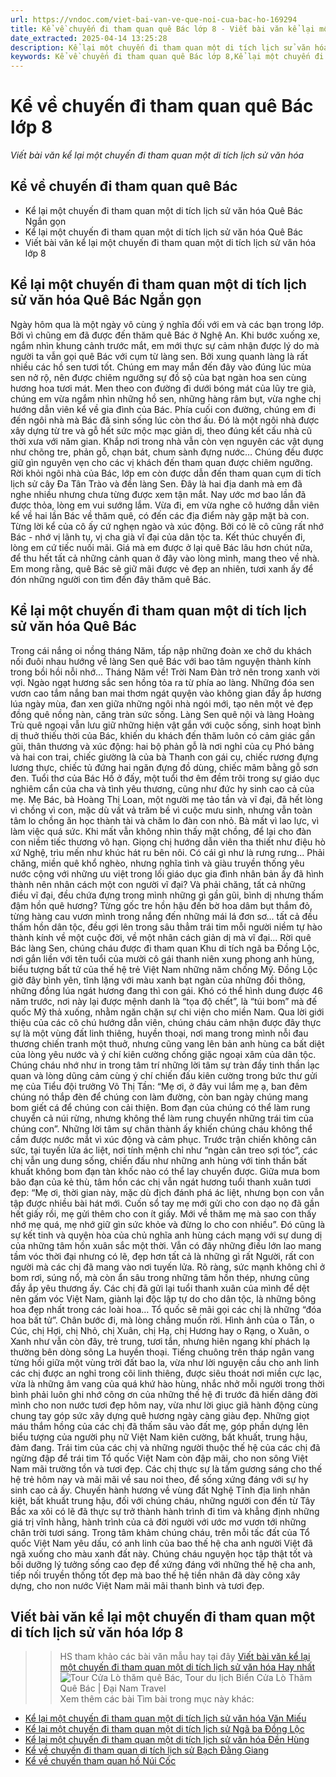 ```yaml
---
url: https://vndoc.com/viet-bai-van-ve-que-noi-cua-bac-ho-169294
title: Kể về chuyến đi tham quan quê Bác lớp 8 - Viết bài văn kể lại một chuyến đi tham quan một di tích lịch sử văn hóa - VnDoc.com
date_extracted: 2025-04-14 13:25:28
description: Kể lại một chuyến đi tham quan một di tích lịch sử văn hóa Quê Bác lớp 8 do VnDoc tổng hợp và đăng tải, giúp các bạn học tốt môn Ngữ văn 8. Mời các bạn cùng tham khảo.
keywords: Kể về chuyến đi tham quan quê Bác lớp 8,Kể lại một chuyến đi tham quan quê Bác,Kể về chuyến đi tham quan Lăng Bác lớp 8,Viết bài văn kể lại một chuyến đi tham quan một di tích lịch sử văn hóa lớp 8,Viết bài văn kể lại một chuyến đi tham quan lớp 8,Viết bài văn kể lại một chuyến đi lớp 8,kể lại một chuyến đi tham quan một di tích lịch sử văn hóa lớp 8,kể lại một chuyến đi tham quan lớp 8,kể lại một chuyến đi lớp 8
---
```


# Kể về chuyến đi tham quan quê Bác lớp 8
 _Viết bài văn kể lại một chuyến đi tham quan một di tích lịch sử văn hóa_
## **Kể về chuyến đi tham quan quê Bác**
  * Kể lại một chuyến đi tham quan một di tích lịch sử văn hóa Quê Bác Ngắn gọn
  * Kể lại một chuyến đi tham quan một di tích lịch sử văn hóa Quê Bác
  * Viết bài văn kể lại một chuyến đi tham quan một di tích lịch sử văn hóa lớp 8

## **Kể lại một chuyến đi tham quan một di tích lịch sử văn hóa Quê Bác Ngắn gọn**
Ngày hôm qua là một ngày vô cùng ý nghĩa đối với em và các bạn trong lớp. Bởi vì chũng em đã được đến thăm quê Bác ở Nghệ An.
Khi bước xuống xe, ngắm nhìn khung cảnh trước mắt, em mới thực sự cảm nhận được lý do mà người ta vẫn gọi quê Bác với cụm từ làng sen. Bởi xung quanh làng là rất nhiều các hồ sen tươi tốt. Chúng em may mắn đến đây vào đúng lúc mùa sen nở rộ, nên được chiêm ngưỡng sự đồ sộ của bạt ngàn hoa sen cùng hương hoa tươi mát. Men theo con đường đi dưới bóng mát của lũy tre già, chúng em vừa ngắm nhìn những hồ sen, những hàng râm bụt, vừa nghe chị hướng dẫn viên kể về gia đình của Bác. Phía cuối con đường, chúng em đi đến ngôi nhà mà Bác đã sinh sống lúc còn thơ ấu. Đó là một ngôi nhà được xây dựng từ tre và gỗ hết sức mộc mạc giản dị, theo đúng kết cấu nhà cũ thời xưa với năm gian. Khắp nơi trong nhà vẫn còn vẹn nguyên các vật dụng như chõng tre, phản gỗ, chạn bát, chum sành đựng nước… Chúng đều được giữ gìn nguyên vẹn cho các vị khách đến tham quan được chiêm ngưỡng. Rời khỏi ngôi nhà của Bác, lớp em còn được dẫn đến tham quan cụm di tích lịch sử cây Đa Tân Trào và đền làng Sen. Đây là hai địa danh mà em đã nghe nhiều nhưng chưa từng được xem tận mắt. Nay ước mơ bao lần đã được thỏa, lòng em vui sướng lắm. Vừa đi, em vừa nghe cô hướng dẫn viên kể về hai lần Bác về thăm quê, có đến các địa điểm này gặp mặt bà con. Từng lời kể của cô ấy cứ nghẹn ngào và xúc động. Bởi có lẽ cô cũng rất nhớ Bác - nhớ vị lãnh tụ, vị cha già vĩ đại của dân tộc ta.
Kết thúc chuyến đi, lòng em cứ tiếc nuối mãi. Giá mà em được ở lại quê Bác lâu hơn chút nữa, để thu hết tất cả những cảnh quan ở đây vào lòng mình, mang theo về nhà. Em mong rằng, quê Bác sẽ giữ mãi được vẻ đẹp an nhiên, tươi xanh ấy để đón những người con tìm đến đây thăm quê Bác.
## **Kể lại một chuyến đi tham quan một di tích lịch sử văn hóa Quê Bác**
Trong cái nắng oi nồng tháng Năm, tấp nập những đoàn xe chở du khách nối đuôi nhau hướng về làng Sen quê Bác với bao tâm nguyện thành kính trong bồi hồi nỗi nhớ...
Tháng Năm về\! Trời Nam Đàn trở nên trong xanh vời vợi. Ngào ngạt hương sắc sen hồng tỏa ra từ phía ao làng. Những đóa sen vươn cao tắm nắng ban mai thơm ngát quyện vào không gian đầy ắp hương lúa ngày mùa, đan xen giữa những ngôi nhà ngói mới, tạo nên một vẻ đẹp đồng quê nồng nàn, căng tràn sức sống.
Làng Sen quê nội và làng Hoàng Trù quê ngoại vẫn lưu giữ những hiện vật gắn với cuộc sống, sinh hoạt bình dị thuở thiếu thời của Bác, khiến du khách đến thăm luôn có cảm giác gần gũi, thân thương và xúc động: hai bộ phản gỗ là nơi nghỉ của cụ Phó bảng và hai con trai, chiếc giường là của bà Thanh con gái cụ, chiếc rương đựng lương thực, chiếc tủ đứng hai ngăn đựng đồ dùng, chiếc mâm bằng gỗ sơn đen.
Tuổi thơ của Bác Hồ ở đấy, một tuổi thơ êm đềm trôi trong sự giáo dục nghiêm cẩn của cha và tình yêu thương, cũng như đức hy sinh cao cả của mẹ. Mẹ Bác, bà Hoàng Thị Loan, một người mẹ tảo tần và vĩ đại, đã hết lòng vì chồng vì con, mặc dù vất vả trăm bề vì cuộc mưu sinh, nhưng vẫn toàn tâm lo chồng ăn học thành tài và chăm lo đàn con nhỏ. Bà mất vì lao lực, vì làm việc quá sức. Khi mất vẫn không nhìn thấy mặt chồng, để lại cho đàn con niềm tiếc thương vô hạn.
Giọng chị hướng dẫn viên tha thiết như điệu hò xứ Nghệ, trìu mến như khúc hát ru bên nôi. Có cái gì như là rưng rưng... Phải chăng, miền quê khổ nghèo, nhưng nghĩa tình và giàu truyền thống yêu nước cộng với những ưu việt trong lối giáo dục gia đình nhân bản ấy đã hình thành nên nhân cách một con người vĩ đại? Và phải chăng, tất cả những điều vĩ đại, đều chứa đựng trong mình những gì gần gũi, bình dị nhưng thấm đậm hồn quê hương?
Từng gốc tre hồn hậu đến bờ hoa dâm bụt thắm đỏ, từng hàng cau vươn mình trong nắng đến những mái lá đơn sơ... tất cả đều thấm hồn dân tộc, đều gợi lên trong sâu thẳm trái tim mỗi người niềm tự hào thành kính về một cuộc đời, về một nhân cách giản dị mà vĩ đại...
Rời quê Bác làng Sen, chúng cháu được đi tham quan Khu di tích ngã ba Đồng Lộc, nơi gắn liền với tên tuổi của mười cô gái thanh niên xung phong anh hùng, biểu tượng bất tử của thế hệ trẻ Việt Nam những năm chống Mỹ.
Đồng Lộc giờ đây bình yên, tĩnh lặng với màu xanh bạt ngàn của những đồi thông, những đồng lúa ngát hương đang thì con gái. Khó có thể hình dung được 46 năm trước, nơi này lại được mệnh danh là “tọa độ chết”, là “túi bom” mà đế quốc Mỹ thả xuống, nhằm ngăn chặn sự chi viện cho miền Nam.
Qua lời giới thiệu của các cô chú hướng dẫn viên, chúng cháu cảm nhận được đây thực sự là một vùng đất linh thiêng, huyền thoại, nơi mang trong mình nỗi đau thương chiến tranh một thuở, nhưng cũng vang lên bản anh hùng ca bất diệt của lòng yêu nước và ý chí kiên cường chống giặc ngoại xâm của dân tộc.
Chúng cháu nhớ như in trong tâm trí những lời tâm sự tràn đầy tinh thần lạc quan và lòng dũng cảm cùng ý chí chiến đấu kiên cường trong bức thư gửi mẹ của Tiểu đội trưởng Võ Thị Tần: “Mẹ ơi, ở đây vui lắm mẹ ạ, ban đêm chúng nó thắp đèn để chúng con làm đường, còn ban ngày chúng mang bom giết cá để chúng con cải thiện. Bom đạn của chúng có thể làm rung chuyển cả núi rừng, nhưng không thể làm rung chuyển những trái tim của chúng con”.
Những lời tâm sự chân thành ấy khiến chúng cháu không thể cầm được nước mắt vì xúc động và cảm phục. Trước trận chiến không cân sức, tại tuyến lửa ác liệt, nơi tính mệnh chỉ như “ngàn cân treo sợi tóc”, các chị vẫn ung dung sống, chiến đấu như những anh hùng với tinh thần bất khuất không bom đạn tàn khốc nào có thể lay chuyển được. Giữa mưa bom bão đạn của kẻ thù, tâm hồn các chị vẫn ngát hương tuổi thanh xuân tươi đẹp: “Mẹ ơi, thời gian này, mặc dù địch đánh phá ác liệt, nhưng bọn con vẫn tập được nhiều bài hát mới. Cuốn sổ tay mẹ mới gửi cho con dạo nọ đã gần hết giấy rồi, mẹ gửi thêm cho con ít giấy. Mới về thăm mẹ mà sao con thấy nhớ mẹ quá, mẹ nhớ giữ gìn sức khỏe và đừng lo cho con nhiều”.
Đó cũng là sự kết tinh và quyện hòa của chủ nghĩa anh hùng cách mạng với sự dung dị của những tâm hồn xuân sắc một thời. Vẫn có đây những điều lớn lao mang tầm vóc thời đại nhưng có lẽ, đẹp hơn tất cả là những gì rất Người, rất con người mà các chị đã mang vào nơi tuyến lửa. Rõ ràng, sức mạnh không chỉ ở bom rơi, súng nổ, mà còn ẩn sâu trong những tâm hồn thép, nhưng cũng đầy ắp yêu thương ấy.
Các chị đã gửi lại tuổi thanh xuân của mình để dệt nên gấm vóc Việt Nam, giành lại độc lập tự do cho dân tộc, là những bông hoa đẹp nhất trong các loài hoa… Tổ quốc sẽ mãi gọi các chị là những “đóa hoa bất tử”.
Chân bước đi, mà lòng chẳng muốn rời. Hình ảnh của o Tần, o Cúc, chị Hợi, chị Nhỏ, chị Xuân, chị Hạ, chị Hương hay o Rạng, o Xuân, o Xanh như vẫn còn đây, trẻ trung, tươi tắn, nhưng hiên ngang khí phách lạ thường bên dòng sông La huyền thoại.
Tiếng chuông trên tháp ngân vang từng hồi giữa một vùng trời đất bao la, vừa như lời nguyện cầu cho anh linh các chị được an nghỉ trong cõi linh thiêng, được siêu thoát nơi miền cực lạc, vừa là những âm vang của quá khứ hào hùng, nhắc nhở mỗi người trong thời bình phải luôn ghi nhớ công ơn của những thế hệ đi trước đã hiến dâng đời mình cho non nước tươi đẹp hôm nay, vừa như lời giục giã hành động cùng chung tay góp sức xây dựng quê hương ngày càng giàu đẹp.
Những giọt máu thắm hồng của các chị đã thấm sâu vào đất mẹ, góp phần dựng lên biểu tượng của người phụ nữ Việt Nam kiên cường, bất khuất, trung hậu, đảm đang. Trái tim của các chị và những người thuộc thế hệ của các chị đã ngừng đập để trái tim Tổ quốc Việt Nam còn đập mãi, cho non sông Việt Nam mãi trường tồn và tươi đẹp. Các chị thực sự là tấm gương sáng cho thế hệ trẻ hôm nay và mãi mãi về sau noi theo, để sống xứng đáng với sự hy sinh cao cả ấy.
Chuyến hành hương về vùng đất Nghệ Tĩnh địa linh nhân kiệt, bất khuất trung hậu, đối với chúng cháu, những người con đến từ Tây Bắc xa xôi có lẽ đã thực sự trở thành hành trình đi tìm và khẳng định những giá trị vĩnh hằng, hành trình của cả đời người với ước mơ vươn tới những chân trời tươi sáng.
Trong tâm khảm chúng cháu, trên mỗi tấc đất của Tổ quốc Việt Nam yêu dấu, có anh linh của bao thế hệ cha anh người Việt đã ngã xuống cho màu xanh đất này. Chúng cháu nguyện học tập thật tốt và bồi dưỡng lý tưởng sống cao đẹp để xứng đáng với những thế hệ cha anh, tiếp nối truyền thống tốt đẹp mà bao thế hệ tiền nhân đã dày công xây dựng, cho non nước Việt Nam mãi mãi thanh bình và tươi đẹp.
## **Viết bài văn kể lại một chuyến đi tham quan một di tích lịch sử văn hóa lớp 8**
>> HS tham khảo các bài văn mẫu hay tại đây [Viết bài văn kể lại một chuyến đi tham quan một di tích lịch sử văn hóa Hay nhất](<https://vndoc.com/ke-ve-mot-cuoc-di-tham-di-tich-lich-su-136405>)
![Tour Cửa Lò thăm quê Bác, Tour du lịch Biển Cửa Lò Thăm Quê Bác | Đại Nam  Travel](https://bizweb.dktcdn.net/thumb/1024x1024/100/093/257/products/c4-1.jpg?v=1544364700070)
Xem thêm các bài Tìm bài trong mục này khác:
  * [Kể lại một chuyến đi tham quan một di tích lịch sử văn hóa Văn Miếu](</viet-bai-van-ke-lai-mot-chuyen-di-tham-quan-mot-di-tich-lich-su-van-hoa-van-mieu-308599>)
  * [Kể lại một chuyến đi tham quan một di tích lịch sử Ngã ba Đồng Lộc](</ke-ve-chuyen-di-tham-quan-di-tich-lich-su-nga-ba-dong-loc-lop-8-308604>)
  * [Kể lại một chuyến đi tham quan một di tích lịch sử văn hóa Đền Hùng](</viet-bai-van-ke-lai-mot-chuyen-di-tham-quan-mot-di-tich-lich-su-van-hoa-den-hung-308605>)
  * [Kể về chuyến đi tham quan di tích lịch sử Bạch Đằng Giang](</ke-ve-chuyen-di-tham-quan-di-tich-lich-su-bach-dang-giang-lop-8-308601>)
  * [Kể về chuyến tham quan hồ Núi Cốc](</em-hay-ta-va-ke-lai-mot-chuyen-di-tham-quan-o-ho-nui-coc-169962>)


